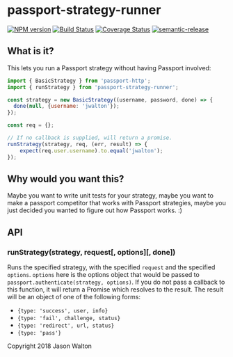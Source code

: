 # passport-strategy-runner

[![NPM version](https://badge.fury.io/js/passport-strategy-runner.svg)](https://npmjs.org/package/passport-strategy-runner)
[![Build Status](https://travis-ci.org/jwalton/passport-strategy-runner.svg)](https://travis-ci.org/jwalton/passport-strategy-runner)
[![Coverage Status](https://coveralls.io/repos/jwalton/passport-strategy-runner/badge.svg)](https://coveralls.io/r/jwalton/passport-strategy-runner)
[![semantic-release](https://img.shields.io/badge/%20%20%F0%9F%93%A6%F0%9F%9A%80-semantic--release-e10079.svg)](https://github.com/semantic-release/semantic-release)

## What is it?

This lets you run a Passport strategy without having Passport involved:

```js
import { BasicStrategy } from 'passport-http';
import { runStrategy } from 'passport-strategy-runner';

const strategy = new BasicStrategy((username, password, done) => {
  done(null, {username: 'jwalton'});
});

const req = {};

// If no callback is supplied, will return a promise.
runStrategy(strategy, req, (err, result) => {
    expect(req.user.username).to.equal('jwalton');
});
```

## Why would you want this?

Maybe you want to write unit tests for your strategy, maybe you want to make
a passport competitor that works with Passport strategies, maybe you just
decided you wanted to figure out how Passport works.  :)

## API

### runStrategy(strategy, request[, options][, done])

Runs the specified strategy, with the specified `request` and the specified `options`.
`options` here is the options object that would be passed to `passport.authenticate(strategy, options)`.
If you do not pass a callback to this function, it will return a Promise which
resolves to the result.  The result will be an object of one of the following
forms:

* `{type: 'success', user, info}`
* `{type: 'fail', challenge, status}`
* `{type: 'redirect', url, status}`
* `{type: 'pass'}`

Copyright 2018 Jason Walton